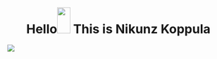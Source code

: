 <h1 align="center">Hello<img
src="![](https://github.com/Nikunz/Nikunz/blob/main/hello-wave.gif" width="30px"
height="60px"> This is Nikunz Koppula</h1>

![](https://github.com/Your_Repository_Name/Your_GIF_Name.gif)
